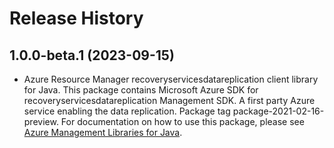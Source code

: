 # Release History

## 1.0.0-beta.1 (2023-09-15)

- Azure Resource Manager recoveryservicesdatareplication client library for Java. This package contains Microsoft Azure SDK for recoveryservicesdatareplication Management SDK. A first party Azure service enabling the data replication. Package tag package-2021-02-16-preview. For documentation on how to use this package, please see [Azure Management Libraries for Java](https://aka.ms/azsdk/java/mgmt).
